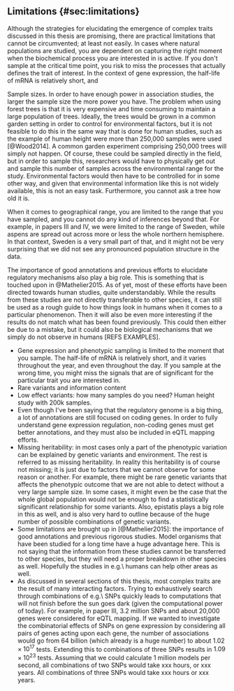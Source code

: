 ## Limitations {#sec:limitations}

Although the strategies for elucidating the emergence of complex traits discussed in this thesis are promising, there are practical limitations that cannot be circumvented; at least not easily. In cases where natural populations are studied, you are dependent on capturing the right moment when the biochemical process you are interested in is active. If you don't sample at the critical time point, you risk to miss the processes that actually defines the trait of interest. In the context of gene expression, the half-life of mRNA is relatively short, and

Sample sizes. In order to have enough power in association studies, the larger the sample size the more power you have. The problem when using forest trees is that it is very expensive and time consuming to maintain a large population of trees. Ideally, the trees would be grown in a common garden setting in order to control for environmental factors, but it is not feasible to do this in the same way that is done for human studies, such as the example of human height were more than 250,000 samples were used [@Wood2014]. A common garden experiment comprising 250,000 trees will simply not happen. Of course, these could be sampled directly in the field, but in order to sample this, researchers would have to physically get out and sample this number of samples across the environmental range for the study. Environmental factors would then have to be controlled for in some other way, and given that environmental information like this is not widely available, this is not an easy task. Furthermore, you cannot ask a tree how old it is.

When it comes to geographical range, you are limited to the range that you have sampled, and you cannot do any kind of inferences beyond that. For example, in papers III and IV, we were limited to the range of Sweden, while aspens are spread out across more or less the whole northern hemisphere. In that context, Sweden is a very small part of that, and it might not be very surprising that we did not see any pronounced population structure in the data.

The importance of good annotations and previous efforts to elucidate regulatory mechanisms also play a big role. This is something that is touched upon in @Mathelier2015. As of yet, most of these efforts have been directed towards human studies, quite understandably. While the results from these studies are not directly transferable to other species, it can still be used as a rough guide to how things look in humans when it comes to a particular phenomenon. Then it will also be even more interesting if the results do not match what has been found previously. This could then either be due to a mistake, but it could also be biological mechanisms that we simply do not observe in humans [REFS EXAMPLES].

- Gene expression and phenotypic sampling is limited to the moment that you sample. The half-life of mRNA is relatively short, and it varies throughout the year, and even throughout the day. If you sample at the wrong time, you might miss the signals that are of significant for the particular trait you are interested in.
- Rare variants and information content
- Low effect variants: how many samples do you need? Human height study with 200k samples.
- Even though I've been saying that the regulatory genome is a big thing, a lot of annotations are still focused on coding genes. In order to fully understand gene expression regulation, non-coding genes must get better annotations, and they must also be included in eQTL mapping efforts.
- Missing heritability: in most cases only a part of the phenotypic variation can be explained by genetic variants and environment. The rest is referred to as missing heritability. In reality this heritability is of course not missing; it is just due to factors that we cannot observe for some reason or another. For example, there might be rare genetic variants that affects the phenotypic outcome that we are not able to detect without a very large sample size. In some cases, it might even be the case that the whole global population would not be enough to find a statistically significant relationship for some variants. Also, epistatis plays a big role in this as well, and is also very hard to outline because of the huge number of possible combinations of genetic variants.
- Some limitations are brought up in [@Mathelier2015]: the importance of good annotations and previous rigorous studies. Model organisms that have been studied for a long time have a huge advantage here. This is not saying that the information from these studies cannot be transferred to other species, but they will need a proper breakdown in other species as well. Hopefully the studies in e.g.\ humans can help other areas as well.
- As discussed in several sections of this thesis, most complex traits are the result of many interacting factors. Trying to exhaustively search through combinations of e.g.\ SNPs quickly leads to computations that will not finish before the sun goes dark (given the computational power of today). For example, in paper III, 3.2 million SNPs and about 20,000 genes were considered for eQTL mapping. If we wanted to investigate the combinatorial effects of SNPs on gene expression by considering all pairs of genes acting upon each gene, the number of associations would go from 64 billion (which already is a huge number) to about $1.02 \times 10^{17}$ tests. Extending this to combinations of three SNPs results in $1.09 \times 10^23$ tests. Assuming that we could calculate 1 million models per second, all combinations of two SNPs would take xxx hours, or xxx years. All combinations of three SNPs would take xxx hours or xxx years.
